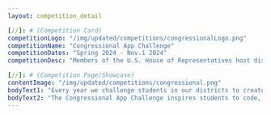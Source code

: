 ```yaml
---
layout: competition_detail

[//]: # (Competition Card)
competitionLogo: "/img/updated/competitions/congressionalLogo.png"
competitionName: "Congressional App Challenge"
competitionDates: "Spring 2024 - Nov.1 2024"  
competitionDesc: "Members of the U.S. House of Representatives host district-wide Congressional App Challenges for middle school and high school students."

[//]: # (Competition Page/Showcase)
contentImage: "/img/updated/competitions/congressional.png"
bodyText1: "Every year we challenge students in our districts to create and submit their original apps for a chance to win the Congressional App Challenge (CAC). Each challenge is district-specific. As U.S. Representatives we publicly recognize our winning teams and each winning app may be put on display in the U.S. Capitol Building for one year."
bodyText2: "The Congressional App Challenge inspires students to code, engages Members of Congress, and reaches every corner of America."
---
```

